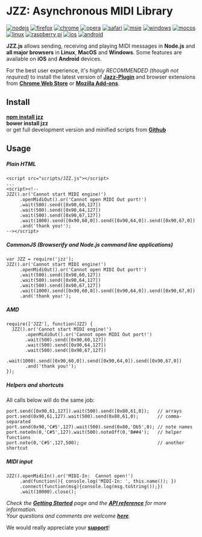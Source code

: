 # JZZ: Asynchronous MIDI Library

[![nodejs](http://jazz-soft.github.io/img/nodejs.jpg)](https://www.npmjs.com/package/jzz)
[![firefox](http://jazz-soft.github.io/img/firefox.jpg)](https://addons.mozilla.org/en-US/firefox/addon/jazz-midi)
[![chrome](http://jazz-soft.github.io/img/chrome.jpg)](https://chrome.google.com/webstore/detail/jazz-midi/jhdoobfdaejmldnpihidjemjcbpfmbkm)
[![opera](http://jazz-soft.github.io/img/opera.jpg)](https://chrome.google.com/webstore/detail/jazz-midi/jhdoobfdaejmldnpihidjemjcbpfmbkm)
[![safari](http://jazz-soft.github.io/img/safari.jpg)](https://jazz-soft.net/download/Jazz-Plugin)
[![msie](http://jazz-soft.github.io/img/msie.jpg)](https://jazz-soft.net/download/Jazz-Plugin)
[![windows](http://jazz-soft.github.io/img/windows.jpg)](https://jazz-soft.net/download/Jazz-Plugin)
[![mocos](http://jazz-soft.github.io/img/macos.jpg)](https://jazz-soft.net/download/Jazz-Plugin)
[![linux](http://jazz-soft.github.io/img/linux.jpg)](https://jazz-soft.net/download/Jazz-Plugin)
[![raspberry pi](http://jazz-soft.github.io/img/rpi.jpg)](https://www.npmjs.com/package/jazz-midi)
[![ios](http://jazz-soft.github.io/img/ios.jpg)](https://github.com/jazz-soft/JZZ-modules)
[![android](http://jazz-soft.github.io/img/android.jpg)](https://github.com/jazz-soft/JZZ-modules)

**JZZ.js** allows sending, receiving and playing MIDI messages
in **Node.js** and **all major browsers**
in **Linux**, **MacOS** and **Windows**.
Some features are available on **iOS** and **Android** devices.

For the best user experience, it's *highly RECOMMENDED (though not required)*
to install the latest version of [**Jazz-Plugin**](http://jazz-soft.net)
and browser extensions from [**Chrome Web Store**](https://chrome.google.com/webstore/detail/jazz-midi/jhdoobfdaejmldnpihidjemjcbpfmbkm)
or [**Mozilla Add-ons**](https://addons.mozilla.org/en-US/firefox/addon/jazz-midi).

## Install

[**npm install jzz**](https://www.npmjs.com/package/jzz)  
**bower install jzz**  
or get full development version and minified scripts from [**Github**](https://github.com/jazz-soft/JZZ)

## Usage

##### Plain HTML

    <script src="scripts/JZZ.js"></script>
    ...
    <script><!--
    JZZ().or('Cannot start MIDI engine!')
         .openMidiOut().or('Cannot open MIDI Out port!')
         .wait(500).send([0x90,60,127])
         .wait(500).send([0x90,64,127])
         .wait(500).send([0x90,67,127])
         .wait(1000).send([0x90,60,0]).send([0x90,64,0]).send([0x90,67,0])
         .and('thank you!');
    --></script>

##### CommonJS (Browserify and Node.js command line applications)

    var JZZ = require('jzz');
    JZZ().or('Cannot start MIDI engine!')
         .openMidiOut().or('Cannot open MIDI Out port!')
         .wait(500).send([0x90,60,127])
         .wait(500).send([0x90,64,127])
         .wait(500).send([0x90,67,127])
         .wait(1000).send([0x90,60,0]).send([0x90,64,0]).send([0x90,67,0])
         .and('thank you!');

##### AMD

    require(['JZZ'], function(JZZ) {
      JZZ().or('Cannot start MIDI engine!')
           .openMidiOut().or('Cannot open MIDI Out port!')
           .wait(500).send([0x90,60,127])
           .wait(500).send([0x90,64,127])
           .wait(500).send([0x90,67,127])
           .wait(1000).send([0x90,60,0]).send([0x90,64,0]).send([0x90,67,0])
           .and('thank you!');
    });

##### Helpers and shortcuts

All calls below will do the same job:

    port.send([0x90,61,127]).wait(500).send([0x80,61,0]);   // arrays
    port.send(0x90,61,127).wait(500).send(0x80,61,0);       // comma-separated
    port.send(0x90,'C#5',127).wait(500).send(0x80,'Db5',0); // note names
    port.noteOn(0,'C#5',127).wait(500).noteOff(0,'B##4');   // helper functions
    port.note(0,'C#5',127,500);                             // another shortcut

##### MIDI input

    JZZ().openMidiIn().or('MIDI-In:  Cannot open!')
         .and(function(){ console.log('MIDI-In: ', this.name()); })
         .connect(function(msg){console.log(msg.toString());})
         .wait(10000).close();

*Check the [**Getting Started**](https://jazz-soft.net/doc/JZZ) page
and the [**API reference**](https://jazz-soft.net/doc/JZZ/reference.html)
for more information.  
Your questions and comments are welcome [**here**](https://jazz-soft.org).*

We would really appreciate your [**support**](https://jazz-soft.net/donate)!
